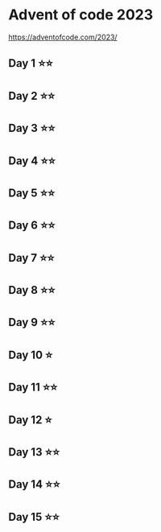 # Advent of code 2023

https://adventofcode.com/2023/

## Day 1 ⭐️⭐️
## Day 2 ⭐️⭐️
## Day 3 ⭐️⭐️
## Day 4 ⭐️⭐️
## Day 5 ⭐️⭐️
## Day 6 ⭐️⭐️
## Day 7 ⭐️⭐️
## Day 8 ⭐️⭐️
## Day 9 ⭐️⭐️
## Day 10 ⭐️
## Day 11 ⭐️⭐️
## Day 12 ⭐️
## Day 13 ⭐️⭐️
## Day 14 ⭐️⭐️
## Day 15 ⭐️⭐️